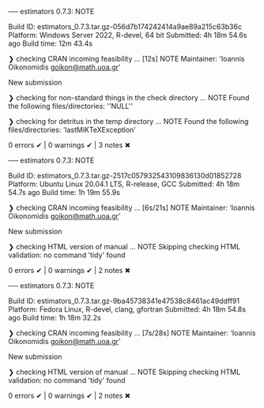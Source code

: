 ── estimators 0.7.3: NOTE

  Build ID:   estimators_0.7.3.tar.gz-056d7b174242414a9ae89a215c63b36c
  Platform:   Windows Server 2022, R-devel, 64 bit
  Submitted:  4h 18m 54.6s ago
  Build time: 12m 43.4s

❯ checking CRAN incoming feasibility ... [12s] NOTE
  Maintainer: 'Ioannis Oikonomidis <goikon@math.uoa.gr>'
  
  New submission

❯ checking for non-standard things in the check directory ... NOTE
  Found the following files/directories:
    ''NULL''

❯ checking for detritus in the temp directory ... NOTE
  Found the following files/directories:
    'lastMiKTeXException'

0 errors ✔ | 0 warnings ✔ | 3 notes ✖

── estimators 0.7.3: NOTE

  Build ID:   estimators_0.7.3.tar.gz-2517c057932543109836130d01852728
  Platform:   Ubuntu Linux 20.04.1 LTS, R-release, GCC
  Submitted:  4h 18m 54.7s ago
  Build time: 1h 19m 55.9s

❯ checking CRAN incoming feasibility ... [6s/21s] NOTE
  Maintainer: ‘Ioannis Oikonomidis <goikon@math.uoa.gr>’
  
  New submission

❯ checking HTML version of manual ... NOTE
  Skipping checking HTML validation: no command 'tidy' found

0 errors ✔ | 0 warnings ✔ | 2 notes ✖

── estimators 0.7.3: NOTE

  Build ID:   estimators_0.7.3.tar.gz-9ba45738341e47538c8461ac49ddff91
  Platform:   Fedora Linux, R-devel, clang, gfortran
  Submitted:  4h 18m 54.8s ago
  Build time: 1h 18m 32.2s

❯ checking CRAN incoming feasibility ... [7s/28s] NOTE
  Maintainer: ‘Ioannis Oikonomidis <goikon@math.uoa.gr>’
  
  New submission

❯ checking HTML version of manual ... NOTE
  Skipping checking HTML validation: no command 'tidy' found

0 errors ✔ | 0 warnings ✔ | 2 notes ✖
